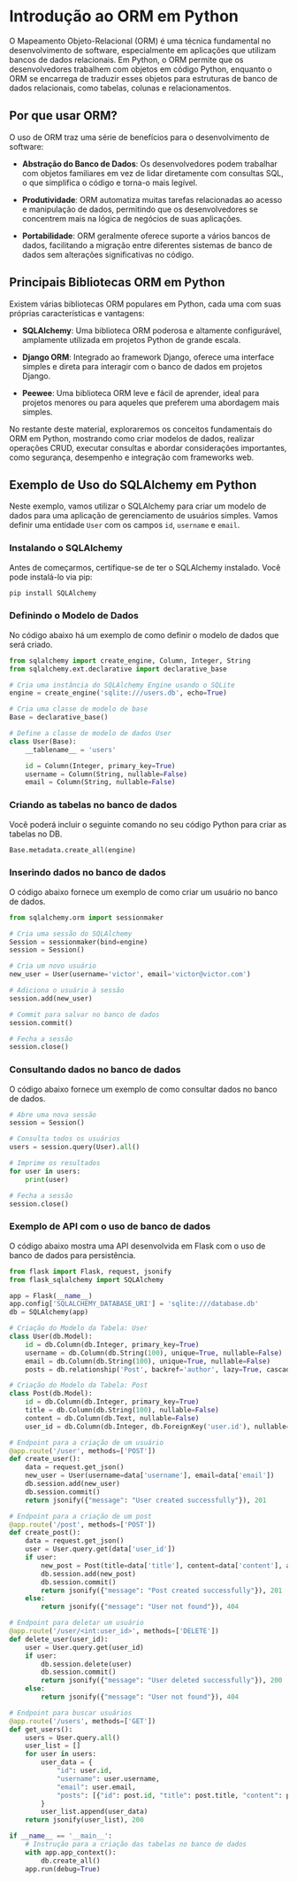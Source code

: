 # Introdução ao ORM em Python

O Mapeamento Objeto-Relacional (ORM) é uma técnica fundamental no desenvolvimento de software, especialmente em aplicações que utilizam bancos de dados relacionais. Em Python, o ORM permite que os desenvolvedores trabalhem com objetos em código Python, enquanto o ORM se encarrega de traduzir esses objetos para estruturas de banco de dados relacionais, como tabelas, colunas e relacionamentos.

## Por que usar ORM?

O uso de ORM traz uma série de benefícios para o desenvolvimento de software:

- **Abstração do Banco de Dados**: Os desenvolvedores podem trabalhar com objetos familiares em vez de lidar diretamente com consultas SQL, o que simplifica o código e torna-o mais legível.
  
- **Produtividade**: ORM automatiza muitas tarefas relacionadas ao acesso e manipulação de dados, permitindo que os desenvolvedores se concentrem mais na lógica de negócios de suas aplicações.

- **Portabilidade**: ORM geralmente oferece suporte a vários bancos de dados, facilitando a migração entre diferentes sistemas de banco de dados sem alterações significativas no código.

## Principais Bibliotecas ORM em Python

Existem várias bibliotecas ORM populares em Python, cada uma com suas próprias características e vantagens:

- **SQLAlchemy**: Uma biblioteca ORM poderosa e altamente configurável, amplamente utilizada em projetos Python de grande escala.
  
- **Django ORM**: Integrado ao framework Django, oferece uma interface simples e direta para interagir com o banco de dados em projetos Django.

- **Peewee**: Uma biblioteca ORM leve e fácil de aprender, ideal para projetos menores ou para aqueles que preferem uma abordagem mais simples.

No restante deste material, exploraremos os conceitos fundamentais do ORM em Python, mostrando como criar modelos de dados, realizar operações CRUD, executar consultas e abordar considerações importantes, como segurança, desempenho e integração com frameworks web.


## Exemplo de Uso do SQLAlchemy em Python

Neste exemplo, vamos utilizar o SQLAlchemy para criar um modelo de dados para uma aplicação de gerenciamento de usuários simples. Vamos definir uma entidade `User` com os campos `id`, `username` e `email`.

### Instalando o SQLAlchemy

Antes de começarmos, certifique-se de ter o SQLAlchemy instalado. Você pode instalá-lo via pip:

```bash
pip install SQLAlchemy
```

### Definindo o Modelo de Dados

No código abaixo há um exemplo de como definir o modelo de dados que será criado.


```python
from sqlalchemy import create_engine, Column, Integer, String
from sqlalchemy.ext.declarative import declarative_base

# Cria uma instância do SQLAlchemy Engine usando o SQLite
engine = create_engine('sqlite:///users.db', echo=True)

# Cria uma classe de modelo de base
Base = declarative_base()

# Define a classe de modelo de dados User
class User(Base):
    __tablename__ = 'users'

    id = Column(Integer, primary_key=True)
    username = Column(String, nullable=False)
    email = Column(String, nullable=False)
```

### Criando as tabelas no banco de dados

Você poderá incluir o seguinte comando no seu código Python para criar as tabelas no DB.

```python
Base.metadata.create_all(engine)
```


### Inserindo dados no banco de dados

O código abaixo fornece um exemplo de como criar um usuário no banco de dados.

```python
from sqlalchemy.orm import sessionmaker

# Cria uma sessão do SQLAlchemy
Session = sessionmaker(bind=engine)
session = Session()

# Cria um novo usuário
new_user = User(username='victor', email='victor@victor.com')

# Adiciona o usuário à sessão
session.add(new_user)

# Commit para salvar no banco de dados
session.commit()

# Fecha a sessão
session.close()
```

### Consultando dados no banco de dados


O código abaixo fornece um exemplo de como consultar dados no banco de dados.

```python
# Abre uma nova sessão
session = Session()

# Consulta todos os usuários
users = session.query(User).all()

# Imprime os resultados
for user in users:
    print(user)

# Fecha a sessão
session.close()
```

### Exemplo de API com o uso de banco de dados


O código abaixo mostra uma API desenvolvida em Flask com o uso de banco de dados para persistência.

```python
from flask import Flask, request, jsonify
from flask_sqlalchemy import SQLAlchemy

app = Flask(__name__)
app.config['SQLALCHEMY_DATABASE_URI'] = 'sqlite:///database.db'
db = SQLAlchemy(app)

# Criação do Modelo da Tabela: User
class User(db.Model):
    id = db.Column(db.Integer, primary_key=True)
    username = db.Column(db.String(100), unique=True, nullable=False)
    email = db.Column(db.String(100), unique=True, nullable=False)
    posts = db.relationship('Post', backref='author', lazy=True, cascade='all,delete')

# Criação do Modelo da Tabela: Post
class Post(db.Model):
    id = db.Column(db.Integer, primary_key=True)
    title = db.Column(db.String(100), nullable=False)
    content = db.Column(db.Text, nullable=False)
    user_id = db.Column(db.Integer, db.ForeignKey('user.id'), nullable=False)

# Endpoint para a criação de um usuário
@app.route('/user', methods=['POST'])
def create_user():
    data = request.get_json()
    new_user = User(username=data['username'], email=data['email'])
    db.session.add(new_user)
    db.session.commit()
    return jsonify({"message": "User created successfully"}), 201

# Endpoint para a criação de um post
@app.route('/post', methods=['POST'])
def create_post():
    data = request.get_json()
    user = User.query.get(data['user_id'])
    if user:
        new_post = Post(title=data['title'], content=data['content'], author=user)
        db.session.add(new_post)
        db.session.commit()
        return jsonify({"message": "Post created successfully"}), 201
    else:
        return jsonify({"message": "User not found"}), 404

# Endpoint para deletar um usuário
@app.route('/user/<int:user_id>', methods=['DELETE'])
def delete_user(user_id):
    user = User.query.get(user_id)
    if user:
        db.session.delete(user)
        db.session.commit()
        return jsonify({"message": "User deleted successfully"}), 200
    else:
        return jsonify({"message": "User not found"}), 404

# Endpoint para buscar usuários
@app.route('/users', methods=['GET'])
def get_users():
    users = User.query.all()
    user_list = []
    for user in users:
        user_data = {
            "id": user.id,
            "username": user.username,
            "email": user.email,
            "posts": [{"id": post.id, "title": post.title, "content": post.content} for post in user.posts]
        }
        user_list.append(user_data)
    return jsonify(user_list), 200

if __name__ == '__main__':
    # Instrução para a criação das tabelas no banco de dados
    with app.app_context():
        db.create_all()
    app.run(debug=True)
```
